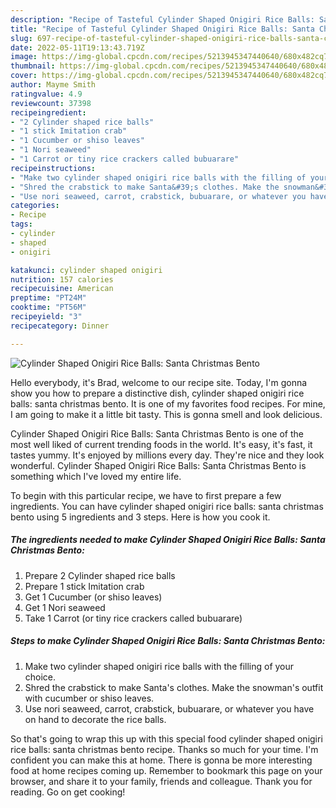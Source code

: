 ```yaml
---
description: "Recipe of Tasteful Cylinder Shaped Onigiri Rice Balls: Santa Christmas Bento"
title: "Recipe of Tasteful Cylinder Shaped Onigiri Rice Balls: Santa Christmas Bento"
slug: 697-recipe-of-tasteful-cylinder-shaped-onigiri-rice-balls-santa-christmas-bento
date: 2022-05-11T19:13:43.719Z
image: https://img-global.cpcdn.com/recipes/5213945347440640/680x482cq70/cylinder-shaped-onigiri-rice-balls-santa-christmas-bento-recipe-main-photo.jpg
thumbnail: https://img-global.cpcdn.com/recipes/5213945347440640/680x482cq70/cylinder-shaped-onigiri-rice-balls-santa-christmas-bento-recipe-main-photo.jpg
cover: https://img-global.cpcdn.com/recipes/5213945347440640/680x482cq70/cylinder-shaped-onigiri-rice-balls-santa-christmas-bento-recipe-main-photo.jpg
author: Mayme Smith
ratingvalue: 4.9
reviewcount: 37398
recipeingredient:
- "2 Cylinder shaped rice balls"
- "1 stick Imitation crab"
- "1 Cucumber or shiso leaves"
- "1 Nori seaweed"
- "1 Carrot or tiny rice crackers called bubuarare"
recipeinstructions:
- "Make two cylinder shaped onigiri rice balls with the filling of your choice."
- "Shred the crabstick to make Santa&#39;s clothes. Make the snowman&#39;s outfit with cucumber or shiso leaves."
- "Use nori seaweed, carrot, crabstick, bubuarare, or whatever you have on hand to decorate the rice balls."
categories:
- Recipe
tags:
- cylinder
- shaped
- onigiri

katakunci: cylinder shaped onigiri 
nutrition: 157 calories
recipecuisine: American
preptime: "PT24M"
cooktime: "PT56M"
recipeyield: "3"
recipecategory: Dinner

---
```



![Cylinder Shaped Onigiri Rice Balls: Santa Christmas Bento](https://img-global.cpcdn.com/recipes/5213945347440640/680x482cq70/cylinder-shaped-onigiri-rice-balls-santa-christmas-bento-recipe-main-photo.jpg)

Hello everybody, it's Brad, welcome to our recipe site. Today, I'm gonna show you how to prepare a distinctive dish, cylinder shaped onigiri rice balls: santa christmas bento. It is one of my favorites food recipes. For mine, I am going to make it a little bit tasty. This is gonna smell and look delicious.

Cylinder Shaped Onigiri Rice Balls: Santa Christmas Bento is one of the most well liked of current trending foods in the world. It's easy, it's fast, it tastes yummy. It's enjoyed by millions every day. They're nice and they look wonderful. Cylinder Shaped Onigiri Rice Balls: Santa Christmas Bento is something which I've loved my entire life.




To begin with this particular recipe, we have to first prepare a few ingredients. You can have cylinder shaped onigiri rice balls: santa christmas bento using 5 ingredients and 3 steps. Here is how you cook it.

<!--inarticleads1-->

##### The ingredients needed to make Cylinder Shaped Onigiri Rice Balls: Santa Christmas Bento:

1. Prepare 2 Cylinder shaped rice balls
1. Prepare 1 stick Imitation crab
1. Get 1 Cucumber (or shiso leaves)
1. Get 1 Nori seaweed
1. Take 1 Carrot (or tiny rice crackers called bubuarare)




<!--inarticleads2-->

##### Steps to make Cylinder Shaped Onigiri Rice Balls: Santa Christmas Bento:

1. Make two cylinder shaped onigiri rice balls with the filling of your choice.
1. Shred the crabstick to make Santa&#39;s clothes. Make the snowman&#39;s outfit with cucumber or shiso leaves.
1. Use nori seaweed, carrot, crabstick, bubuarare, or whatever you have on hand to decorate the rice balls.




So that's going to wrap this up with this special food cylinder shaped onigiri rice balls: santa christmas bento recipe. Thanks so much for your time. I'm confident you can make this at home. There is gonna be more interesting food at home recipes coming up. Remember to bookmark this page on your browser, and share it to your family, friends and colleague. Thank you for reading. Go on get cooking!
